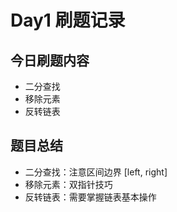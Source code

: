 # Day1 刷题记录

## 今日刷题内容
- 二分查找
- 移除元素
- 反转链表

## 题目总结
- 二分查找：注意区间边界 [left, right]
- 移除元素：双指针技巧
- 反转链表：需要掌握链表基本操作
